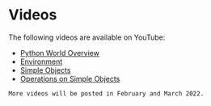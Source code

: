# Videos

The following videos are available on YouTube:

- [Python World Overview](https://youtu.be/C24Qhw2NNJ0)
- [Environment](https://youtu.be/mZuun2ccNO0)
- [Simple Objects](https://youtu.be/ljoY3Uz0kWM)
- [Operations on Simple Objects](https://youtu.be/rXol00ppAXo)


```{note}
More videos will be posted in February and March 2022.
